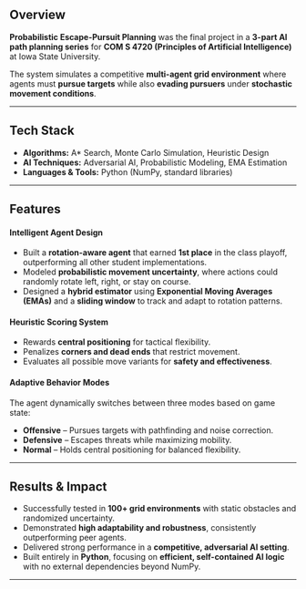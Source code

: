 ## Overview
**Probabilistic Escape-Pursuit Planning** was the final project in a **3-part AI path planning series** for **COM S 4720 (Principles of Artificial Intelligence)** at Iowa State University.  

The system simulates a competitive **multi-agent grid environment** where agents must **pursue targets** while also **evading pursuers** under **stochastic movement conditions**.

---

## Tech Stack
- **Algorithms:** A* Search, Monte Carlo Simulation, Heuristic Design  
- **AI Techniques:** Adversarial AI, Probabilistic Modeling, EMA Estimation  
- **Languages & Tools:** Python (NumPy, standard libraries)  

---

## Features

#### Intelligent Agent Design
- Built a **rotation-aware agent** that earned **1st place** in the class playoff, outperforming all other student implementations.  
- Modeled **probabilistic movement uncertainty**, where actions could randomly rotate left, right, or stay on course.  
- Designed a **hybrid estimator** using **Exponential Moving Averages (EMAs)** and a **sliding window** to track and adapt to rotation patterns.  

#### Heuristic Scoring System
- Rewards **central positioning** for tactical flexibility.  
- Penalizes **corners and dead ends** that restrict movement.  
- Evaluates all possible move variants for **safety and effectiveness**.  

#### Adaptive Behavior Modes
The agent dynamically switches between three modes based on game state:  
- **Offensive** – Pursues targets with pathfinding and noise correction.  
- **Defensive** – Escapes threats while maximizing mobility.  
- **Normal** – Holds central positioning for balanced flexibility.  

---

## Results & Impact
- Successfully tested in **100+ grid environments** with static obstacles and randomized uncertainty.  
- Demonstrated **high adaptability and robustness**, consistently outperforming peer agents.  
- Delivered strong performance in a **competitive, adversarial AI setting**.  
- Built entirely in **Python**, focusing on **efficient, self-contained AI logic** with no external dependencies beyond NumPy.  

---